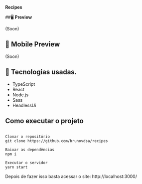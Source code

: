 **Recipes**

##🖥 **Preview**

(Soon)   

## 📱 **Mobile Preview**

(Soon)

## 🚀 Tecnologias usadas.
- TypeScript
- React
- Node.js
- Sass
- HeadlessUi

## Como executar o projeto

```

Clonar o repositório
git clone https://github.com/brunovdsa/recipes

Baixar as dependências
npm i

Executar o servidor
yarn start

```
Depois de fazer isso basta acessar o site: http://localhost:3000/
